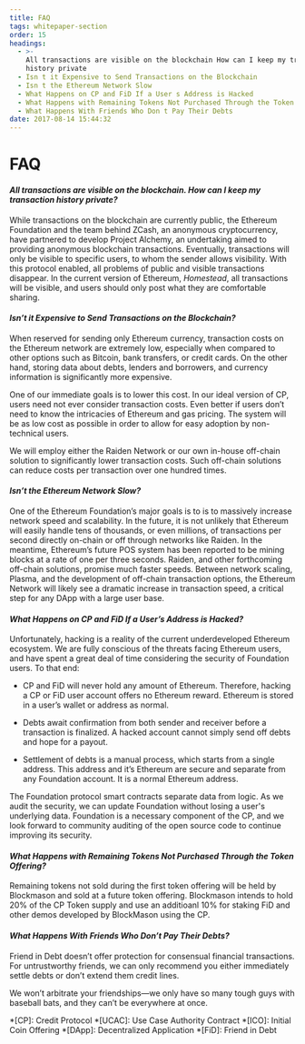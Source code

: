 ```yaml
---
title: FAQ
tags: whitepaper-section
order: 15
headings:
  - >-
    All transactions are visible on the blockchain How can I keep my transaction
    history private
  - Isn t it Expensive to Send Transactions on the Blockchain
  - Isn t the Ethereum Network Slow
  - What Happens on CP and FiD If a User s Address is Hacked
  - What Happens with Remaining Tokens Not Purchased Through the Token Offering
  - What Happens With Friends Who Don t Pay Their Debts
date: 2017-08-14 15:44:32
---
```



# FAQ

#### *All transactions are visible on the blockchain. How can I keep my transaction history private?*

While transactions on the blockchain are currently public, the Ethereum Foundation and the team behind ZCash, an anonymous cryptocurrency, have partnered to develop Project Alchemy, an undertaking aimed to providing anonymous blockchain transactions. Eventually, transactions will only be visible to specific users, to whom the sender allows visibility. With this protocol enabled, all problems of public and visible transactions disappear. In the current version of Ethereum, *Homestead*, all transactions will be visible, and users should only post what they are comfortable sharing.

#### *Isn’t it __Expensive__ to Send Transactions on the Blockchain?*

When reserved for sending only Ethereum currency, transaction costs on the Ethereum network are extremely low, especially when compared to other options such as Bitcoin, bank transfers, or credit cards. On the other hand, storing data about debts, lenders and borrowers, and currency information is significantly more expensive.

One of our immediate goals is to lower this cost. In our ideal version of CP, users need not ever consider transaction costs. Even better if users don’t need to know the intricacies of Ethereum and gas pricing. The system will be as low cost as possible in order to allow for easy adoption by non-technical users.

We will employ either the Raiden Network or our own in-house off-chain solution to significantly lower transaction costs. Such off-chain solutions can reduce costs per transaction over one hundred times.

#### *Isn’t the Ethereum Network Slow?*

One of the Ethereum Foundation’s major goals is to is to massively increase network speed and scalability. In the future, it is not unlikely that Ethereum will easily handle tens of thousands, or even millions, of transactions per second directly on-chain or off through networks like Raiden. In the meantime, Ethereum’s future POS system has been reported to be mining blocks at a rate of one per three seconds. Raiden, and other forthcoming off-chain solutions, promise much faster speeds. Between network scaling, Plasma, and the development of off-chain transaction options, the Ethereum Network will likely see a dramatic increase in transaction speed, a critical step for any DApp with a large user base.

#### *What Happens on CP and FiD If a User’s Address is Hacked?*

Unfortunately, hacking is a reality of the current underdeveloped Ethereum ecosystem. We are fully conscious of the threats facing Ethereum users, and have spent a great deal of time considering the security of Foundation users. To that end:

* CP and FiD will never hold any amount of Ethereum. Therefore, hacking a CP or FiD user account offers no Ethereum reward. Ethereum is stored in a user’s wallet or address as normal.

* Debts await confirmation from both sender and receiver before a transaction is finalized. A hacked account cannot simply send off debts and hope for a payout.

* Settlement of debts is a manual process, which starts from a single address. This address and it’s Ethereum are secure and separate from any Foundation account. It is a normal Ethereum address.

The Foundation protocol smart contracts separate data from logic. As we audit the security, we can update Foundation without losing a user's underlying data.  Foundation is a necessary component of the CP, and we look forward to community auditing of the open source code to continue improving its security.

#### *What Happens with Remaining Tokens Not Purchased Through the Token Offering?*

Remaining tokens not sold during the first token offering will be held by Blockmason and sold at a future token offering. Blockmason intends to hold 20% of the CP Token supply and use an additioanl 10% for staking FiD and other demos developed by BlockMason using the CP.

#### *What Happens With Friends Who Don’t Pay Their Debts?*

Friend in Debt doesn’t offer protection for consensual financial transactions. For untrustworthy friends, we can only recommend you either immediately settle debts or don’t extend them credit lines.

We won’t arbitrate your friendships—we only have so many tough guys with baseball bats, and they can’t be everywhere at once.

*[CP]: Credit Protocol
*[UCAC]: Use Case Authority Contract
*[ICO]: Initial Coin Offering
*[DApp]: Decentralized Application
*[FiD]: Friend in Debt
